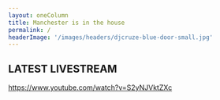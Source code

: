 ```yaml
---
layout: oneColumn
title: Manchester is in the house
permalink: /
headerImage: '/images/headers/djcruze-blue-door-small.jpg'
---
```


## LATEST LIVESTREAM

https://www.youtube.com/watch?v=S2yNJVktZXc
